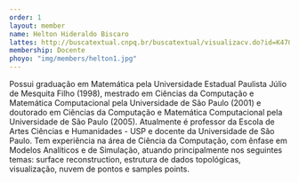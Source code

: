 ```yaml
---
order: 1
layout: member
name: Helton Hideraldo Biscaro
lattes: http://buscatextual.cnpq.br/buscatextual/visualizacv.do?id=K4703255H6
membership: Docente
phoyo: "img/members/helton1.jpg"
---
```

Possui graduação em Matemática pela Universidade Estadual Paulista Júlio de Mesquita Filho (1998), mestrado em Ciências da Computação e Matemática Computacional pela Universidade de São Paulo (2001) e doutorado em Ciências da Computação e Matemática Computacional pela Universidade de São Paulo (2005). Atualmente é professor da Escola de Artes Ciências e Humanidades - USP e docente da Universidade de São Paulo. Tem experiência na área de Ciência da Computação, com ênfase em Modelos Analíticos e de Simulação, atuando principalmente nos seguintes temas: surface reconstruction, estrutura de dados topológicas, visualização, nuvem de pontos e samples points.
